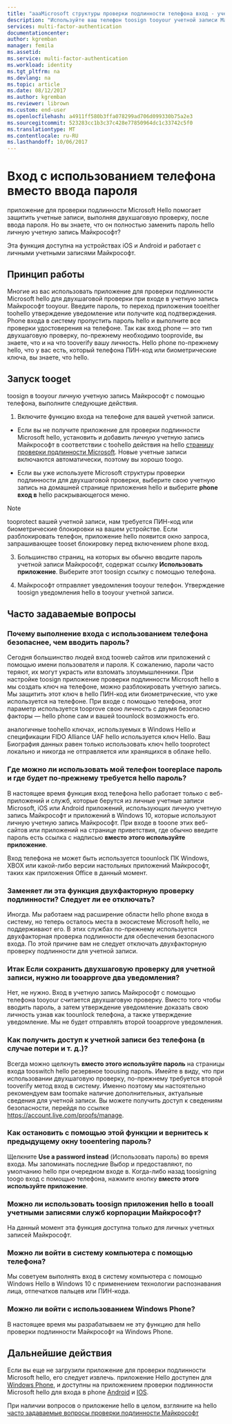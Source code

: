 ```yaml
---
title: "aaaMicrosoft структуры проверки подлинности телефона вход - учетных записей Azure и Microsoft | Документы Microsoft"
description: "Используйте ваш телефон toosign tooyour учетной записи Майкрософт, вместо того чтобы вводить пароль. В этой статье приведены ответы на часто задаваемые вопросы об этой функции."
services: multi-factor-authentication
documentationcenter: 
author: kgremban
manager: femila
ms.assetid: 
ms.service: multi-factor-authentication
ms.workload: identity
ms.tgt_pltfrm: na
ms.devlang: na
ms.topic: article
ms.date: 08/12/2017
ms.author: kgremban
ms.reviewer: librown
ms.custom: end-user
ms.openlocfilehash: a4911ff580b3ffa078299ad706d099330b75a2e3
ms.sourcegitcommit: 523283cc1b3c37c428e77850964dc1c33742c5f0
ms.translationtype: MT
ms.contentlocale: ru-RU
ms.lasthandoff: 10/06/2017
---
```

# <a name="sign-in-with-your-phone-not-your-password"></a>Вход с использованием телефона вместо ввода пароля

приложение для проверки подлинности Microsoft Hello помогает защитить учетные записи, выполняя двухшаговую проверку, после ввода пароля. Но вы знаете, что он полностью заменить пароль hello личную учетную запись Майкрософт? 

Эта функция доступна на устройствах iOS и Android и работает с личными учетными записями Майкрософт. 

## <a name="how-it-works"></a>Принцип работы

Многие из вас использовать приложение для проверки подлинности Microsoft hello для двухшаговой проверки при входе в учетную запись Майкрософт tooyour. Введите пароль, то переход приложения tooeither toohello утверждение уведомление или получите код подтверждения. Phone входа в систему пропустить пароль hello и выполните все проверки удостоверения на телефоне. Так как вход phone — это тип двухшаговую проверку, по-прежнему необходимо tooprovide, вы знаете, что и на что tooverify вашу личность. Hello phone по-прежнему hello, что у вас есть, который телефона ПИН-код или биометрические ключа, вы знаете, что hello. 

## <a name="how-tooget-started"></a>Запуск tooget

toosign в tooyour личную учетную запись Майкрософт с помощью телефона, выполните следующие действия. 

1. Включите функцию входа на телефоне для вашей учетной записи. 

  - Если вы не получите приложение для проверки подлинности Microsoft hello, установить и добавить личную учетную запись Майкрософт в соответствии с toohello действия на hello [страницу проверки подлинности Microsoft](microsoft-authenticator-app-how-to.md). Новые учетные записи включаются автоматически, поэтому вы хорошо toogo.

  - Если вы уже используете Microsoft структуры проверки подлинности для двухшаговой проверки, выберите свою учетную запись на домашней странице приложения hello и выберите **phone вход в** hello раскрывающегося меню.

  >[!NOTE] 
  >tooprotect вашей учетной записи, нам требуется ПИН-код или биометрические блокировки на вашем устройстве. Если разблокировать телефон, приложение hello появится окно запроса, запрашивающее tooset блокировку перед включением phone вход. 

3. Большинство страниц, на которых вы обычно вводите пароль учетной записи Майкрософт, содержат ссылку **Использовать приложение**. Выберите этот toosign ссылку с помощью телефона. 

4. Майкрософт отправляет уведомления tooyour телефон. Утверждение toosign уведомления hello в tooyour учетной записи.   

## <a name="faq"></a>Часто задаваемые вопросы 

### <a name="how-is-signing-in-with-my-phone-more-secure-than-typing-a-password"></a>Почему выполнение входа с использованием телефона безопаснее, чем вводить пароль?  

Сегодня большинство людей вход tooweb сайтов или приложений с помощью имени пользователя и пароля.  К сожалению, пароли часто теряют, их могут украсть или взломать злоумышленники. При настройке toosign приложение проверки подлинности Microsoft hello в мы создать ключ на телефоне, можно разблокировать учетную запись. Мы защитить этот ключ в hello ПИН-код или биометрические, что уже используется на телефоне.  При входе с помощью телефона, этот параметр используется tooprove свою личность с двумя безопасно факторы — hello phone сам и вашей toounlock возможность его. 

аналогичные toohello ключах, используемых в Windows Hello и спецификации FIDO Alliance UAF hello используется ключ Hello. Ваш Биография данных равен только использовать ключ hello tooprotect локально и никогда не отправляется или хранящихся в облаке hello. 
 
### <a name="where-can-i-use-my-phone-tooreplace-my-password-and-where-would-i-still-need-hello-password"></a>Где можно ли использовать мой телефон tooreplace пароль и где будет по-прежнему требуется hello пароль?  

В настоящее время функция вход телефона hello работает только с веб-приложений и служб, которые берутся из личные учетные записи Microsoft, iOS или Android приложений, использующих личную учетную запись Майкрософт и приложений в Windows 10, которые используют личную учетную запись Майкрософт. При входе в tooone этих веб-сайтов или приложений на странице приветствия, где обычно введите пароль есть ссылка с надписью **вместо этого используйте приложение**. 

Вход телефона не может быть используется toounlock ПК Windows, XBOX или какой-либо версии настольных приложений Майкрософт, таких как приложения Office в данный момент. 
 
### <a name="does-this-replace-two-step-verification-should-i-turn-it-off"></a>Заменяет ли эта функция двухфакторную проверку подлинности? Следует ли ее отключать?   

Иногда. Мы работаем над расширение области hello phone входа в систему, но теперь осталось места в экосистеме Microsoft hello, не поддерживают его. В этих службах по-прежнему используется двухфакторная проверка подлинности для обеспечения безопасного входа. По этой причине вам не следует отключать двухфакторную проверку подлинности для учетной записи. 
 
### <a name="okay-if-i-keep-two-step-verification-turned-on-for-my-account-do-i-have-tooapprove-two-notifications"></a>Итак Если сохранить двухшаговую проверку для учетной записи, нужно ли tooapprove два уведомления?

Нет, не нужно. Вход в учетную запись Майкрософт с помощью телефона tooyour считается двухшаговую проверку. Вместо того чтобы вводить пароль, а затем утверждение уведомление доказать свою личность узнав как toounlock телефона, а также утверждение уведомление. Мы не будет отправлять второй tooapprove уведомления.

### <a name="what-if-i-lose-my-phone-or-dont-have-it-with-me-how-can-i-access-my-account"></a>Как получить доступ к учетной записи без телефона (в случае потери и т. д.)?  

Всегда можно щелкнуть **вместо этого используйте пароль** на страницы входа tooswitch hello резервное toousing пароль. Имейте в виду, что при использовании двухшаговую проверку, по-прежнему требуется второй tooverify метод вход в систему. Именно поэтому мы настоятельно рекомендуем вам toomake наличие дополнительных, актуальные сведения для учетной записи. Вы можете получить доступ к сведениям безопасности, перейдя по ссылке https://account.live.com/proofs/manage. 
 
### <a name="how-do-i-stop-using-this-feature-and-go-back-tooentering-my-password"></a>Как остановить с помощью этой функции и вернитесь к предыдущему окну tooentering пароль?

Щелкните **Use a password instead** (Использовать пароль) во время входа. Мы запоминать последние Выбор и предоставляют, по умолчанию hello при очередном входе в. Когда-либо назад toosigning toogo вход с помощью телефона, нажмите кнопку **вместо этого используйте приложение**. 
 
### <a name="can-i-use-hello-app-toosign-in-tooall-my-accounts-with-microsoft"></a>Можно ли использовать toosign приложения hello в tooall учетными записями служб корпорации Майкрософт?   
На данный момент эта функция доступна только для личных учетных записей Майкрософт. 
 
### <a name="can-i-sign-into-my-pc-with-my-phone"></a>Можно ли войти в систему компьютера с помощью телефона?  
Мы советуем выполнять вход в систему компьютера с помощью Windows Hello в Windows 10 с применением технологии распознавания лица, отпечатков пальцев или ПИН-кода.   
 
### <a name="can-i-sign-in-with-my-windows-phone"></a>Можно ли войти с использованием Windows Phone?  
В настоящее время мы разрабатываем не эту функцию для hello проверки подлинности Майкрософт на Windows Phone. 

## <a name="next-steps"></a>Дальнейшие действия
Если вы еще не загрузили приложение для проверки подлинности Microsoft hello, его следует извлечь. приложение Hello доступен для [Windows Phone](http://go.microsoft.com/fwlink/?Linkid=825071), и доступны на приложением проверки подлинности Microsoft hello для входа в phone [Android](http://go.microsoft.com/fwlink/?Linkid=825072) и [IOS](http://go.microsoft.com/fwlink/?Linkid=825073).

При наличии вопросов о приложение hello в целом, взгляните на hello [часто задаваемые вопросы проверки подлинности Майкрософт](microsoft-authenticator-app-faq.md)
